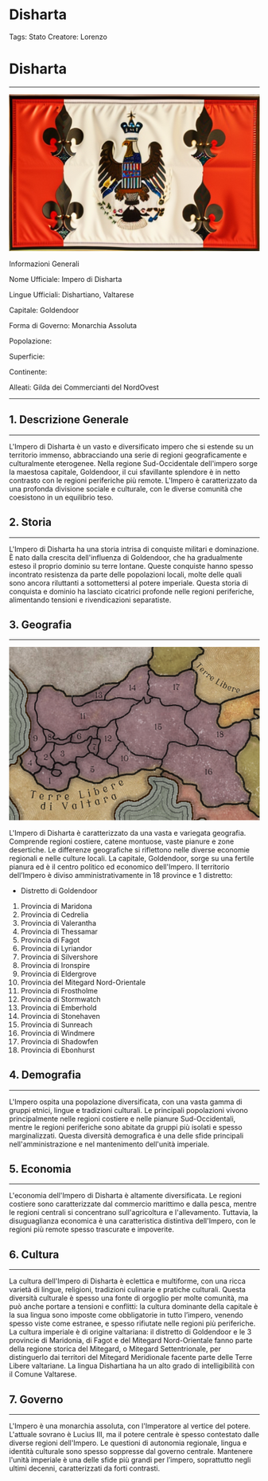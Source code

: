 # Disharta

Tags: Stato
Creatore: Lorenzo

# Disharta

---

![flag.png](flag.png)

Informazioni Generali

Nome Ufficiale: Impero di Disharta

Lingue Ufficiali: Dishartiano, Valtarese

Capitale: Goldendoor

Forma di Governo: Monarchia Assoluta

Popolazione: 

Superficie: 

Continente: 

Alleati: Gilda dei Commercianti del NordOvest

---

## 1. Descrizione Generale

---

L'Impero di Disharta è un vasto e diversificato impero che si estende su un territorio immenso, abbracciando una serie di regioni geograficamente e culturalmente eterogenee. Nella regione Sud-Occidentale dell'impero sorge la maestosa capitale, Goldendoor, il cui sfavillante splendore è in netto contrasto con le regioni periferiche più remote. L'Impero è caratterizzato da una profonda divisione sociale e culturale, con le diverse comunità che coesistono in un equilibrio teso.

## 2. Storia

---

L'Impero di Disharta ha una storia intrisa di conquiste militari e dominazione. È nato dalla crescita dell'influenza di Goldendoor, che ha gradualmente esteso il proprio dominio su terre lontane. Queste conquiste hanno spesso incontrato resistenza da parte delle popolazioni locali, molte delle quali sono ancora riluttanti a sottomettersi al potere imperiale. Questa storia di conquista e dominio ha lasciato cicatrici profonde nelle regioni periferiche, alimentando tensioni e rivendicazioni separatiste.

## 3. Geografia

---

![DISHARTA_PROVINCIE.png](DISHARTA_PROVINCIE.png)

L'Impero di Disharta è caratterizzato da una vasta e variegata geografia. Comprende regioni costiere, catene montuose, vaste pianure e zone desertiche. Le differenze geografiche si riflettono nelle diverse economie regionali e nelle culture locali. La capitale, Goldendoor, sorge su una fertile pianura ed è il centro politico ed economico dell'Impero.
Il territorio dell’Impero è diviso amministrativamente in 18 province e 1 distretto:

- Distretto di Goldendoor
1. Provincia di Maridona
2. Provincia di Cedrelia
3. Provincia di Valerantha
4. Provincia di Thessamar
5. Provincia di Fagot
6. Provincia di Lyriandor
7. Provincia di Silvershore
8. Provincia di Ironspire
9. Provincia di Eldergrove
10. Provincia del Mitegard Nord-Orientale
11. Provincia di Frostholme
12. Provincia di Stormwatch
13. Provincia di Emberhold
14. Provincia di Stonehaven
15. Provincia di Sunreach
16. Provincia di Windmere
17. Provincia di Shadowfen
18. Provincia di Ebonhurst

## 4. Demografia

---

L'Impero ospita una popolazione diversificata, con una vasta gamma di gruppi etnici, lingue e tradizioni culturali. Le principali popolazioni vivono principalmente nelle regioni costiere e nelle pianure Sud-Occidentali, mentre le regioni periferiche sono abitate da gruppi più isolati e spesso marginalizzati. Questa diversità demografica è una delle sfide principali nell'amministrazione e nel mantenimento dell'unità imperiale.

## 5. Economia

---

L'economia dell'Impero di Disharta è altamente diversificata. Le regioni costiere sono caratterizzate dal commercio marittimo e dalla pesca, mentre le regioni centrali si concentrano sull'agricoltura e l'allevamento. Tuttavia, la disuguaglianza economica è una caratteristica distintiva dell'Impero, con le regioni più remote spesso trascurate e impoverite.

## 6. Cultura

---

La cultura dell'Impero di Disharta è eclettica e multiforme, con una ricca varietà di lingue, religioni, tradizioni culinarie e pratiche culturali. Questa diversità culturale è spesso una fonte di orgoglio per molte comunità, ma può anche portare a tensioni e conflitti: la cultura dominante della capitale è la sua lingua sono imposte come obbligatorie in tutto l’impero, venendo spesso viste come estranee, e spesso rifiutate nelle regioni più periferiche. La cultura imperiale è di origine valtariana:  il distretto di Goldendoor e le 3 provincie di Maridonia, di Fagot e del Mitegard Nord-Orientale fanno parte della regione storica del Mitegard, o Mitegard Settentrionale, per distinguerlo dai territori del Mitegard Meridionale facente parte delle Terre Libere valtariane. La lingua Dishartiana ha un alto grado di intelligibilità con il Comune Valtarese.

## 7. Governo

---

L'Impero è una monarchia assoluta, con l'Imperatore al vertice del potere. L'attuale sovrano è Lucius III, ma il potere centrale è spesso contestato dalle diverse regioni dell'Impero. Le questioni di autonomia regionale, lingua e identità culturale sono spesso soppresse dal governo centrale. Mantenere l'unità imperiale è una delle sfide più grandi per l’impero, soprattutto negli ultimi decenni, caratterizzati da forti contrasti.